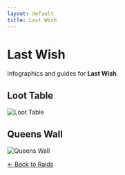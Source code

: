 ```yaml
---
layout: default
title: Last Wish
---
```


<div class="container">
<h1>Last Wish</h1>
<p>Infographics and guides for <strong>Last Wish</strong>.</p>

## Loot Table

![Loot Table](lw_loot.png)

## Queens Wall

![Queens Wall](qw.jpg)


<p><a href="../index.html">← Back to Raids</a></p>
</div>
